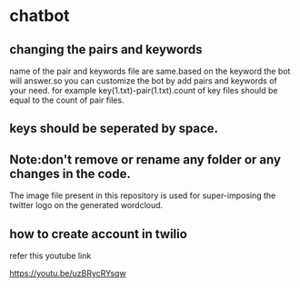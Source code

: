 # chatbot

## changing the pairs and keywords

name of the pair and keywords file are same.based on the keyword the bot will answer.so you can customize the bot by add pairs and keywords of your need.
for example key(1.txt)-pair(1.txt).count of key files should be equal to the count of  pair files.

## keys should be seperated by space.

## Note:don't remove or rename any folder or any changes in the code.

The image file present in this repository is used for super-imposing the twitter logo on the generated wordcloud.


## how to create account in twilio

refer this youtube link

https://youtu.be/uzBRycRYsqw
